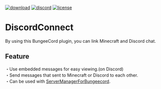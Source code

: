 <a href="https://github.com/nova-27/DiscordConnect/releases"><img alt="download" src="https://img.shields.io/github/downloads/nova-27/DiscordConnect/total?color=blue"></a>
<a href="https://discord.gg/DJGd9Sr"><img alt="discord" src="https://img.shields.io/discord/549172645145346053?color=7289DA&label=Discord"></a>
<a href="https://github.com/nova-27/DiscordConnect/blob/master/LICENSE"><img alt="license" src="https://img.shields.io/github/license/nova-27/DiscordConnect?color=b8b8b8"></a>

<h1>DiscordConnect</h1>
By using this BungeeCord plugin, you can link Minecraft and Discord chat.

<h2>Feature</h2>
・Use embedded messages for easy viewing.(on Discord)<br>
・Send messages that sent to Minecraft or Discord to each other.<br>
・Can be used with <a href="https://github.com/nova-27/ServerManager">ServerManagerForBungeecord</a>.